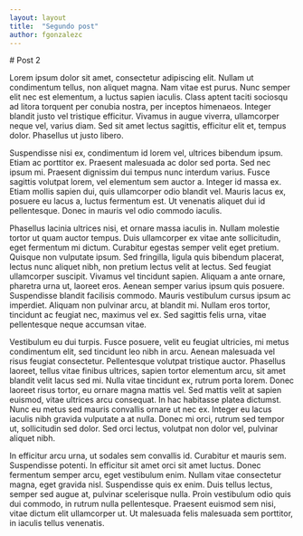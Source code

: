```yaml
---
layout: layout
title:  "Segundo post"
author: fgonzalezc
---
```

# Post 2

Lorem ipsum dolor sit amet, consectetur adipiscing elit. Nullam ut condimentum tellus, non aliquet magna. Nam vitae est purus. Nunc semper elit nec est elementum, a luctus sapien iaculis. Class aptent taciti sociosqu ad litora torquent per conubia nostra, per inceptos himenaeos. Integer blandit justo vel tristique efficitur. Vivamus in augue viverra, ullamcorper neque vel, varius diam. Sed sit amet lectus sagittis, efficitur elit et, tempus dolor. Phasellus ut justo libero.

Suspendisse nisi ex, condimentum id lorem vel, ultrices bibendum ipsum. Etiam ac porttitor ex. Praesent malesuada ac dolor sed porta. Sed nec ipsum mi. Praesent dignissim dui tempus nunc interdum varius. Fusce sagittis volutpat lorem, vel elementum sem auctor a. Integer id massa ex. Etiam mollis sapien dui, quis ullamcorper odio blandit vel. Mauris lacus ex, posuere eu lacus a, luctus fermentum est. Ut venenatis aliquet dui id pellentesque. Donec in mauris vel odio commodo iaculis.

Phasellus lacinia ultrices nisi, et ornare massa iaculis in. Nullam molestie tortor ut quam auctor tempus. Duis ullamcorper ex vitae ante sollicitudin, eget fermentum mi dictum. Curabitur egestas semper velit eget pretium. Quisque non vulputate ipsum. Sed fringilla, ligula quis bibendum placerat, lectus nunc aliquet nibh, non pretium lectus velit at lectus. Sed feugiat ullamcorper suscipit. Vivamus vel tincidunt sapien. Aliquam a ante ornare, pharetra urna ut, laoreet eros. Aenean semper varius ipsum quis posuere. Suspendisse blandit facilisis commodo. Mauris vestibulum cursus ipsum ac imperdiet. Aliquam non pulvinar arcu, at blandit mi. Nullam eros tortor, tincidunt ac feugiat nec, maximus vel ex. Sed sagittis felis urna, vitae pellentesque neque accumsan vitae.

Vestibulum eu dui turpis. Fusce posuere, velit eu feugiat ultricies, mi metus condimentum elit, sed tincidunt leo nibh in arcu. Aenean malesuada vel risus feugiat consectetur. Pellentesque volutpat tristique auctor. Phasellus laoreet, tellus vitae finibus ultrices, sapien tortor elementum arcu, sit amet blandit velit lacus sed mi. Nulla vitae tincidunt ex, rutrum porta lorem. Donec laoreet risus tortor, eu ornare magna mattis vel. Sed mattis velit at sapien euismod, vitae ultrices arcu consequat. In hac habitasse platea dictumst. Nunc eu metus sed mauris convallis ornare ut nec ex. Integer eu lacus iaculis nibh gravida vulputate a at nulla. Donec mi orci, rutrum sed tempor ut, sollicitudin sed dolor. Sed orci lectus, volutpat non dolor vel, pulvinar aliquet nibh.

In efficitur arcu urna, ut sodales sem convallis id. Curabitur et mauris sem. Suspendisse potenti. In efficitur sit amet orci sit amet luctus. Donec fermentum semper arcu, eget vestibulum enim. Nullam vitae consectetur magna, eget gravida nisl. Suspendisse quis ex enim. Duis tellus lectus, semper sed augue at, pulvinar scelerisque nulla. Proin vestibulum odio quis dui commodo, in rutrum nulla pellentesque. Praesent euismod sem nisi, vitae dictum elit ullamcorper ut. Ut malesuada felis malesuada sem porttitor, in iaculis tellus venenatis.